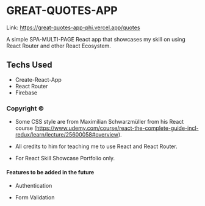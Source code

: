 # GREAT-QUOTES-APP

Link: https://great-quotes-app-phi.vercel.app/quotes

A simple SPA-MULTI-PAGE React app that showcases my skill on using React Router and other React Ecosystem.

## Techs Used

- Create-React-App
- React Router
- Firebase

### Copyright ©

- Some CSS style are from Maximilian Schwarzmüller from his React course (https://www.udemy.com/course/react-the-complete-guide-incl-redux/learn/lecture/25600058#overview).

- All credits to him for teaching me to use React and React Router.

- For React Skill Showcase Portfolio only.

#### Features to be added in the future

- Authentication

- Form Validation

